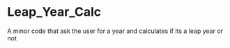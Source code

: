 # Leap_Year_Calc
A minor code that ask the user for a year and calculates if its a leap year or not 
